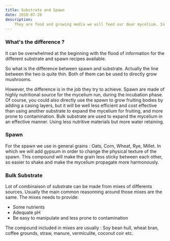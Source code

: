 ```yaml
---
title: Substrate and Spawn
date: 2018-07-28
description:
    They are food and growing media we will feed our dear mycelium. In order for him to grow and expands his hyphae.  
---
```


### What's the difference ? 
It can be overwhelmed at the beginning with the flood of information for the different substrate and spawn recipes available. 

So what is the difference between spawn and substrate. Actually the line between the two is quite thin. Both of them can be used to directly grow mushrooms.

However, the difference is in the job they try to achieve. Spawn are made of highly nutritional source for the mycelium run, during the incubation phase. Of course, you could also directly use the spawn to grow fruiting bodies by adding a casing layers, but it will be well less efficient and cost effective than using another substrate to expand the mycelium for fruiting, and more prone to contamination. Bulk substrate are used to expand the mycelium in an effective manner. Using less nutritive materials but more water retaining.

### Spawn
For the spawn we use in general grains : Oats, Corn, Wheat, Rye, Millet. In which we will add gypsum in order to change the physical texture of the spawn. This compound will make the grain less sticky between each other, so easier to shake and make the mycelium propagate more harmonously.

### Bulk Substrate
Lot of combinaison of substrate can be made from mixes of differents sources. Usually the main common reasonning around those mixes are the same. The mixes needs to provide:
- Some nutrients
- Adequate pH
- Be easy to manipulate and less prone to contamination

The compound included in mixes are usually :
Soy bean hull, wheat bran, coffee grounds, straw, manure, vermiculite, coconut coir etc.